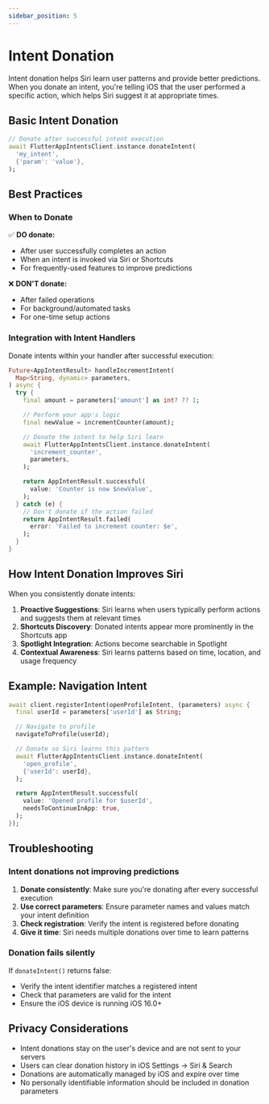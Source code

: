 ```yaml
---
sidebar_position: 5
---
```


# Intent Donation

Intent donation helps Siri learn user patterns and provide better predictions. When you donate an intent, you're telling iOS that the user performed a specific action, which helps Siri suggest it at appropriate times.

## Basic Intent Donation

```dart
// Donate after successful intent execution
await FlutterAppIntentsClient.instance.donateIntent(
  'my_intent',
  {'param': 'value'},
);
```

## Best Practices

### When to Donate

✅ **DO donate:**
- After user successfully completes an action
- When an intent is invoked via Siri or Shortcuts
- For frequently-used features to improve predictions

❌ **DON'T donate:**
- After failed operations
- For background/automated tasks
- For one-time setup actions

### Integration with Intent Handlers

Donate intents within your handler after successful execution:

```dart
Future<AppIntentResult> handleIncrementIntent(
  Map<String, dynamic> parameters,
) async {
  try {
    final amount = parameters['amount'] as int? ?? 1;

    // Perform your app's logic
    final newValue = incrementCounter(amount);

    // Donate the intent to help Siri learn
    await FlutterAppIntentsClient.instance.donateIntent(
      'increment_counter',
      parameters,
    );

    return AppIntentResult.successful(
      value: 'Counter is now $newValue',
    );
  } catch (e) {
    // Don't donate if the action failed
    return AppIntentResult.failed(
      error: 'Failed to increment counter: $e',
    );
  }
}
```

## How Intent Donation Improves Siri

When you consistently donate intents:

1. **Proactive Suggestions**: Siri learns when users typically perform actions and suggests them at relevant times
2. **Shortcuts Discovery**: Donated intents appear more prominently in the Shortcuts app
3. **Spotlight Integration**: Actions become searchable in Spotlight
4. **Contextual Awareness**: Siri learns patterns based on time, location, and usage frequency

## Example: Navigation Intent

```dart
await client.registerIntent(openProfileIntent, (parameters) async {
  final userId = parameters['userId'] as String;

  // Navigate to profile
  navigateToProfile(userId);

  // Donate so Siri learns this pattern
  await FlutterAppIntentsClient.instance.donateIntent(
    'open_profile',
    {'userId': userId},
  );

  return AppIntentResult.successful(
    value: 'Opened profile for $userId',
    needsToContinueInApp: true,
  );
});
```

## Troubleshooting

### Intent donations not improving predictions

1. **Donate consistently**: Make sure you're donating after every successful execution
2. **Use correct parameters**: Ensure parameter names and values match your intent definition
3. **Check registration**: Verify the intent is registered before donating
4. **Give it time**: Siri needs multiple donations over time to learn patterns

### Donation fails silently

If `donateIntent()` returns false:
- Verify the intent identifier matches a registered intent
- Check that parameters are valid for the intent
- Ensure the iOS device is running iOS 16.0+

## Privacy Considerations

- Intent donations stay on the user's device and are not sent to your servers
- Users can clear donation history in iOS Settings → Siri & Search
- Donations are automatically managed by iOS and expire over time
- No personally identifiable information should be included in donation parameters
